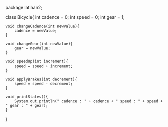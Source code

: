 package latihan2;

class Bicycle{
    int cadence = 0;
    int speed = 0;
    int gear = 1;

    void changeCadence(int newValue){
        cadence = newValue;
    }

    void changeGear(int newValue){
        gear = newValue;
    }

    void speedUp(int increment){
        speed = speed + increment;
    }

    void applyBrakes(int decrement){
        speed = speed - decrement;
    }

    void printStates(){
        System.out.println(" cadence : " + cadence + " speed : " + speed + " gear : " + gear);
    }
}
